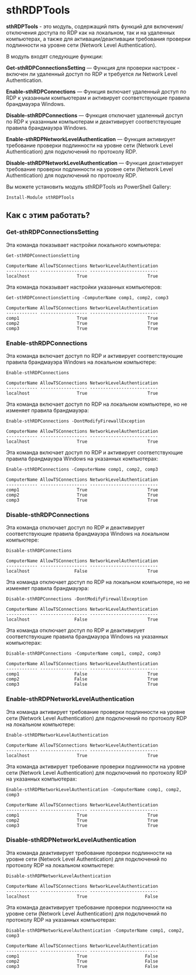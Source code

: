 # sthRDPTools

**sthRDPTools** - это модуль, содержащий пять функций для включения/отключения доступа по RDP как на локальном, так и на удаленных компьютерах, а также для активации/деактивации требования проверки подлинности на уровне сети (Network Level Authentication).

В модуль входят следующие функции:

**Get-sthRDPConnectionsSetting** — Функция для проверки настроек - включен ли удаленный доступ по RDP и требуется ли Network Level Authentication.

**Enable-sthRDPConnections** — Функция включает удаленный доступ по RDP к указанным компьютерам и активирует соответствующие правила брандмауэра Windows.

**Disable-sthRDPConnections** — Функция отключает удаленный доступ по RDP к указанным компьютерам и деактивирует соответствующие правила брандмауэра Windows.

**Enable-sthRDPNetworkLevelAuthentication** — Функция активирует требование проверки подлинности на уровне сети (Network Level Authentication) для подключений по протоколу RDP.

**Disable-sthRDPNetworkLevelAuthentication** — Функция деактивирует требование проверки подлинности на уровне сети (Network Level Authentication) для подключений по протоколу RDP.

Вы можете установить модуль sthRDPTools из PowerShell Gallery:

```
Install-Module sthRDPTools
```

## Как с этим работать?

### Get-sthRDPConnectionsSetting

Эта команда показывает настройки локального компьютера:

```
Get-sthRDPConnectionsSetting
            
ComputerName AllowTSConnections NetworkLevelAuthentication
------------ ------------------ --------------------------
localhost                  True                       True
```

Эта команда показывает настройки указанных компьютеров:

```
Get-sthRDPConnectionsSetting -ComputerName comp1, comp2, comp3
            
ComputerName AllowTSConnections NetworkLevelAuthentication
------------ ------------------ --------------------------
comp1                      True                       True
comp2                      True                       True
comp3                      True                       True
```

### Enable-sthRDPConnections

Эта команда включает доступ по RDP и активирует соответствующие правила брандмауэра Windows на локальном компьютере:

```
Enable-sthRDPConnections
            
ComputerName AllowTSConnections NetworkLevelAuthentication
------------ ------------------ --------------------------
localhost                  True                       True
```

Эта команда включает доступ по RDP на локальном компьютере, но не изменяет правила брандмауэра:

```
Enable-sthRDPConnections -DontModifyFirewallException
            
ComputerName AllowTSConnections NetworkLevelAuthentication
------------ ------------------ --------------------------
localhost                  True                       True
```

Эта команда включает доступ по RDP и активирует соответствующие правила брандмауэра Windows на указанных компьютерах:

```
Enable-sthRDPConnections -ComputerName comp1, comp2, comp3
            
ComputerName AllowTSConnections NetworkLevelAuthentication
------------ ------------------ --------------------------
comp1                      True                       True
comp2                      True                       True
comp3                      True                       True
```

### Disable-sthRDPConnections

Эта команда отключает доступ по RDP и деактивирует соответствующие правила брандмауэра Windows на локальном компьютере:

```
Disable-sthRDPConnections
            
ComputerName AllowTSConnections NetworkLevelAuthentication
------------ ------------------ --------------------------
localhost                 False                       True
```

Эта команда отключает доступ по RDP на локальном компьютере, но не изменяет правила брандмауэра:

```
Disable-sthRDPConnections -DontModifyFirewallException
            
ComputerName AllowTSConnections NetworkLevelAuthentication
------------ ------------------ --------------------------
localhost                 False                       True
```

Эта команда отключает доступ по RDP и деактивирует соответствующие правила брандмауэра Windows на указанных компьютерах:

```
Disable-sthRDPConnections -ComputerName comp1, comp2, comp3
            
ComputerName AllowTSConnections NetworkLevelAuthentication
------------ ------------------ --------------------------
comp1                     False                       True
comp2                     False                       True
comp3                     False                       True
```

### Enable-sthRDPNetworkLevelAuthentication

Эта команда активирует требование проверки подлинности на уровне сети (Network Level Authentication) для подключений по протоколу RDP на локальном компьютере:

```
Enable-sthRDPNetworkLevelAuthentication
            
ComputerName AllowTSConnections NetworkLevelAuthentication
------------ ------------------ --------------------------
localhost                  True                       True
```

Эта команда активирует требование проверки подлинности на уровне сети (Network Level Authentication) для подключений по протоколу RDP на указанных компьютерах:

```
Enable-sthRDPNetworkLevelAuthentication -ComputerName comp1, comp2, comp3
            
ComputerName AllowTSConnections NetworkLevelAuthentication
------------ ------------------ --------------------------
comp1                      True                       True
comp2                      True                       True
comp3                      True                       True
```

### Disable-sthRDPNetworkLevelAuthentication

Эта команда деактивирует требование проверки подлинности на уровне сети (Network Level Authentication) для подключений по протоколу RDP на локальном компьютере:

```
Disable-sthRDPNetworkLevelAuthentication
            
ComputerName AllowTSConnections NetworkLevelAuthentication
------------ ------------------ --------------------------
localhost                  True                      False
```

Эта команда деактивирует требование проверки подлинности на уровне сети (Network Level Authentication) для подключений по протоколу RDP на указанных компьютерах:

```
Disable-sthRDPNetworkLevelAuthentication -ComputerName comp1, comp2, comp3
            
ComputerName AllowTSConnections NetworkLevelAuthentication
------------ ------------------ --------------------------
comp1                      True                      False
comp2                      True                      False
comp3                      True                      False
```
